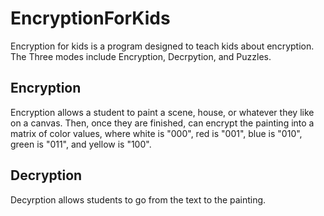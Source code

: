 # EncryptionForKids

Encryption for kids is a program designed to teach kids about encryption.
The Three modes include Encryption, Decrpytion, and Puzzles.

<h2>
Encryption
</h2>
Encryption allows a student to paint a scene, house, or whatever they like on a canvas. Then, once they are finished, can encrypt the painting into a matrix of color values,
where white is "000", red is "001", blue is "010", green is "011", and yellow is "100". 
<h2>
Decryption
</h2>
Decyrption allows students to go from the text to the painting.
<h2>
